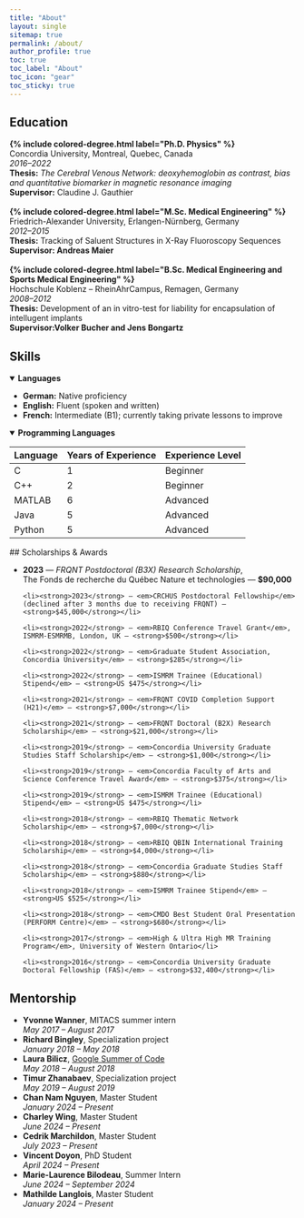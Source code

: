 ```yaml
---
title: "About"
layout: single
sitemap: true
permalink: /about/
author_profile: true
toc: true
toc_label: "About"
toc_icon: "gear"
toc_sticky: true
---
```



## Education
<div class="archive__item">
  <strong>{% include colored-degree.html label="Ph.D. Physics" %}</strong><br>
  Concordia University, Montreal, Quebec, Canada<br>
  <em>2016–2022</em><br>
  <strong>Thesis:</strong> <em>The Cerebral Venous Network: deoxyhemoglobin as contrast, bias and quantitative biomarker in magnetic resonance imaging</em><br>
  <strong>Supervisor:</strong> Claudine J. Gauthier
</div>

<br>
<div class="archive__item">
  <strong>{% include colored-degree.html label="M.Sc. Medical Engineering" %}</strong><br>
  Friedrich-Alexander University, Erlangen-Nürnberg, Germany<br>
  <em>2012–2015</em><br>
  <strong>Thesis:</strong> Tracking of Saluent Structures in X-Ray Fluoroscopy Sequences<br>
  <strong>Supervisor: Andreas Maier</strong>
</div>

<br>
<div class="archive__item">
  <strong>{% include colored-degree.html label="B.Sc. Medical Engineering and Sports Medical Engineering" %}</strong><br>
  Hochschule Koblenz – RheinAhrCampus, Remagen, Germany<br>
  <em>2008–2012</em><br>
  <strong>Thesis:</strong> Development of an in vitro-test for liability for encapsulation of intellugent implants<br>
  <strong>Supervisor:Volker Bucher and Jens Bongartz</strong>
</div>

## Skills
<details open>
  <summary><strong>Languages</strong></summary>

<ul>
  <li><strong>German:</strong> Native proficiency</li>
  <li><strong>English:</strong> Fluent (spoken and written)</li>
  <li><strong>French:</strong> Intermediate (B1); currently taking private lessons to improve</li>
</ul>
</details>

<details open>
  <summary><strong>Programming Languages</strong></summary>

<table>
  <thead>
    <tr>
      <th>Language</th>
      <th>Years of Experience</th>
      <th>Experience Level</th>
    </tr>
  </thead>
  <tbody>
    <tr>
      <td>C</td>
      <td>1</td>
      <td>Beginner</td>
    </tr>
    <tr>
      <td>C++</td>
      <td>2</td>
      <td>Beginner</td>
    </tr>
    <tr>
      <td>MATLAB</td>
      <td>6</td>
      <td>Advanced</td>
    </tr>
    <tr>
      <td>Java</td>
      <td>5</td>
      <td>Advanced</td>
    </tr>
    <tr>
      <td>Python</td>
      <td>5</td>
      <td>Advanced</td>
    </tr>
  </tbody>
</table>
</details>
## Scholarships & Awards
<div class="archive__item">
  <ul>
    <li><strong>2023</strong> — <em>FRQNT Postdoctoral (B3X) Research Scholarship</em>, <br> The Fonds de recherche du Québec Nature et technologies — <strong>$90,000</strong></li>
    
    <li><strong>2023</strong> — <em>CRCHUS Postdoctoral Fellowship</em> (declined after 3 months due to receiving FRQNT) — <strong>$45,000</strong></li>
    
    <li><strong>2022</strong> — <em>RBIQ Conference Travel Grant</em>, ISMRM-ESMRMB, London, UK — <strong>$500</strong></li>
    
    <li><strong>2022</strong> — <em>Graduate Student Association, Concordia University</em> — <strong>$285</strong></li>
    
    <li><strong>2022</strong> — <em>ISMRM Trainee (Educational) Stipend</em> — <strong>US $475</strong></li>
    
    <li><strong>2021</strong> — <em>FRQNT COVID Completion Support (H21)</em> — <strong>$7,000</strong></li>
    
    <li><strong>2021</strong> — <em>FRQNT Doctoral (B2X) Research Scholarship</em> — <strong>$21,000</strong></li>
    
    <li><strong>2019</strong> — <em>Concordia University Graduate Studies Staff Scholarship</em> — <strong>$1,000</strong></li>
    
    <li><strong>2019</strong> — <em>Concordia Faculty of Arts and Science Conference Travel Award</em> — <strong>$375</strong></li>
    
    <li><strong>2019</strong> — <em>ISMRM Trainee (Educational) Stipend</em> — <strong>US $475</strong></li>
    
    <li><strong>2018</strong> — <em>RBIQ Thematic Network Scholarship</em> — <strong>$7,000</strong></li>
    
    <li><strong>2018</strong> — <em>RBIQ QBIN International Training Scholarship</em> — <strong>$4,000</strong></li>
    
    <li><strong>2018</strong> — <em>Concordia Graduate Studies Staff Scholarship</em> — <strong>$880</strong></li>
    
    <li><strong>2018</strong> — <em>ISMRM Trainee Stipend</em> — <strong>US $525</strong></li>
    
    <li><strong>2018</strong> — <em>CMDO Best Student Oral Presentation (PERFORM Centre)</em> — <strong>$680</strong></li>
    
    <li><strong>2017</strong> — <em>High & Ultra High MR Training Program</em>, University of Western Ontario</li>
    
    <li><strong>2016</strong> — <em>Concordia University Graduate Doctoral Fellowship (FAS)</em> — <strong>$32,400</strong></li>
  </ul>
</div>


## Mentorship
<ul>
  <li><strong>Yvonne Wanner</strong>, MITACS summer intern<br>
      <em>May 2017 – August 2017</em>
  </li>
  <li><strong>Richard Bingley</strong>, Specialization project<br>
      <em>January 2018 – May 2018</em>
  </li>
  <li><strong>Laura Bilicz</strong>, <a href="https://summerofcode.withgoogle.com/" target="_blank">Google Summer of Code</a><br>
      <em>May 2018 – August 2018</em>
  </li>
  <li><strong>Timur Zhanabaev</strong>, Specialization project<br>
      <em>May 2019 – August 2019</em>
  </li>
  <li><strong>Chan Nam Nguyen</strong>, Master Student<br>
      <em>January 2024 – Present</em>
  </li>
  <li><strong>Charley Wing</strong>, Master Student<br>
      <em>June 2024 – Present</em>
  </li>
  <li><strong>Cedrik Marchildon</strong>, Master Student<br>
      <em>July 2023 – Present</em>
  </li>
  <li><strong>Vincent Doyon</strong>, PhD Student<br>
      <em>April 2024 – Present</em>
  </li>
  <li><strong>Marie-Laurence Bilodeau</strong>, Summer Intern<br>
      <em>June 2024 – September 2024</em>
  </li>
  <li><strong>Mathilde Langlois</strong>, Master Student<br>
      <em>January 2024 – Present</em>
  </li>
</ul>
